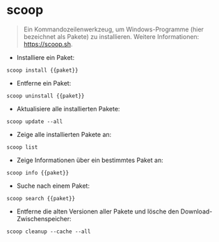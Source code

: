 # scoop

> Ein Kommandozeilenwerkzeug, um Windows-Programme (hier bezeichnet als Pakete) zu installieren.
> Weitere Informationen: <https://scoop.sh>.

- Installiere ein Paket:

`scoop install {{paket}}`

- Entferne ein Paket:

`scoop uninstall {{paket}}`

- Aktualisiere alle installierten Pakete:

`scoop update --all`

- Zeige alle installierten Pakete an:

`scoop list`

- Zeige Informationen über ein bestimmtes Paket an:

`scoop info {{paket}}`

- Suche nach einem Paket:

`scoop search {{paket}}`

- Entferne die alten Versionen aller Pakete und lösche den Download-Zwischenspeicher:

`scoop cleanup --cache --all`
